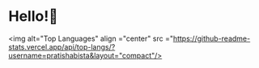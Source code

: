 # Hello!🐬

<img alt="Top Languages" align ="center" src ="https://github-readme-stats.vercel.app/api/top-langs/?username=pratishabista&layout="compact"/>
